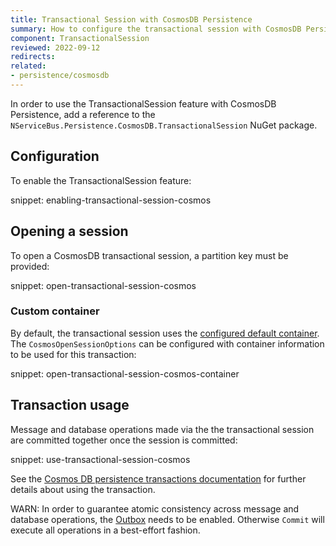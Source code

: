 ```yaml
---
title: Transactional Session with CosmosDB Persistence
summary: How to configure the transactional session with CosmosDB Persistence
component: TransactionalSession
reviewed: 2022-09-12
redirects:
related:
- persistence/cosmosdb
---
```


In order to use the TransactionalSession feature with CosmosDB Persistence, add a reference to the `NServiceBus.Persistence.CosmosDB.TransactionalSession` NuGet package.

## Configuration

To enable the TransactionalSession feature:

snippet: enabling-transactional-session-cosmos

## Opening a session

To open a CosmosDB transactional session, a partition key must be provided:

snippet: open-transactional-session-cosmos

### Custom container

By default, the transactional session uses the [configured default container](/persistence/cosmosdb/#usage-customizing-the-container-used). The `CosmosOpenSessionOptions` can be configured with container information to be used for this transaction:

snippet: open-transactional-session-cosmos-container

## Transaction usage

Message and database operations made via the the transactional session are committed together once the session is committed:

snippet: use-transactional-session-cosmos

See the [Cosmos DB persistence transactions documentation](/persistence/cosmosdb/transactions.md#sharing-the-transaction) for further details about using the transaction.

WARN: In order to guarantee atomic consistency across message and database operations, the [Outbox](/nservicebus/outbox) needs to be enabled. Otherwise `Commit` will execute all operations in a best-effort fashion.